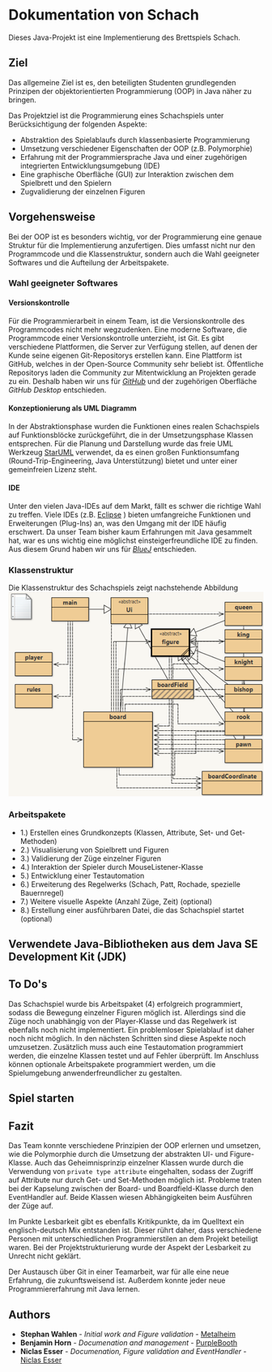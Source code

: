# Dokumentation von Schach

Dieses Java-Projekt ist eine Implementierung des Brettspiels Schach.

## Ziel

Das allgemeine Ziel ist es, den beteiligten Studenten grundlegenden Prinzipen der objektorientierten Programmierung (OOP) in Java näher zu bringen.

Das Projektziel ist die Programmierung eines Schachspiels unter Berücksichtigung der folgenden Aspekte:

* Abstraktion des Spielablaufs durch klassenbasierte Programmierung
* Umsetzung verschiedener Eigenschaften der OOP (z.B. Polymorphie)
* Erfahrung mit der Programmiersprache Java und einer zugehörigen integrierten Entwicklungsumgebung (IDE)
* Eine graphische Oberfläche (GUI) zur Interaktion zwischen dem Spielbrett und den Spielern
* Zugvalidierung der einzelnen Figuren

## Vorgehensweise

Bei der OOP ist es besonders wichtig, vor der Programmierung eine genaue Struktur für die Implementierung anzufertigen. Dies umfasst nicht nur den Programmcode und die Klassenstruktur, sondern auch die Wahl geeigneter Softwares und die Aufteilung der Arbeitspakete.


### Wahl geeigneter Softwares

#### Versionskontrolle

Für die Programmierarbeit in einem Team, ist die Versionskontrolle des Programmcodes nicht mehr wegzudenken. 
Eine moderne Software, die Programmcode einer Versionskontrolle unterzieht, ist Git. 
Es gibt verschiedene Plattformen, die Server zur Verfügung stellen, auf denen der Kunde seine eigenen Git-Repositorys erstellen kann. 
Eine Plattform ist GitHub, welches in der Open-Source Community sehr beliebt ist. 
Öffentliche Repositorys laden die Community zur Mitentwicklung an Projekten gerade zu ein. Deshalb haben wir uns für [*GitHub*](http://github.com) und der zugehörigen Oberfläche *GitHub Desktop* entschieden.

#### Konzeptionierung als UML Diagramm 

In der Abstraktionsphase wurden die Funktionen eines realen Schachspiels auf Funktionsblöcke zurückgeführt, die in der Umsetzungsphase 
Klassen entsprechen. Für die Planung und Darstellung wurde das freie UML Werkzeug [StarUML](http://staruml.io/) verwendet, da es einen großen
Funktionsumfang (Round-Trip-Engineering, Java Unterstützung) bietet und unter einer gemeinfreien Lizenz steht.

#### IDE
Unter den vielen Java-IDEs auf dem Markt, fällt es schwer die richtige Wahl zu treffen. 
Viele IDEs (z.B. [Eclipse](https://www.eclipse.org/) ) bieten umfangreiche Funktionen und Erweiterungen (Plug-Ins) an, was den Umgang mit der IDE häufig erschwert. 
Da unser Team bisher kaum Erfahrungen mit Java gesammelt hat, war es uns wichtig eine möglichst einsteigerfreundliche IDE zu finden. Aus diesem Grund haben wir uns für [*BlueJ*](https://www.bluej.org/) entschieden.

### Klassenstruktur

Die Klassenstruktur des Schachspiels zeigt nachstehende Abbildung
![Visuelle repräsentation der Klassenstruktur von Schach](https://github.com/NiclasEsser/chess/blob/master/doc/UML.PNG)

### Arbeitspakete

* 1.) Erstellen eines Grundkonzepts (Klassen, Attribute, Set- und Get-Methoden)
* 2.) Visualisierung von Spielbrett und Figuren
* 3.) Validierung der Züge einzelner Figuren
* 4.) Interaktion der Spieler durch MouseListener-Klasse
* 5.) Entwicklung einer Testautomation
* 6.) Erweiterung des Regelwerks (Schach, Patt, Rochade, spezielle Bauernregel)
* 7.) Weitere visuelle Aspekte (Anzahl Züge, Zeit) (optional)
* 8.) Erstellung einer ausführbaren Datei, die das Schachspiel startet (optional)

## Verwendete Java-Bibliotheken aus dem Java SE Development Kit (JDK)


## To Do's
Das Schachspiel wurde bis Arbeitspaket (4) erfolgreich programmiert, sodass die Bewegung einzelner Figuren möglich ist. Allerdings sind die Züge noch unabhängig von der Player-Klasse und das Regelwerk ist ebenfalls noch nicht implementiert. Ein problemloser Spielablauf ist daher noch nicht möglich. In den nächsten Schritten sind diese Aspekte noch umzusetzen. Zusätzlich muss auch eine Testautomation programmiert werden, die einzelne Klassen testet und auf Fehler überprüft. Im Anschluss können optionale Arbeitspakete programmiert werden, um die Spielumgebung anwenderfreundlicher zu gestalten.

## Spiel starten



## Fazit

Das Team konnte verschiedene Prinzipien der OOP erlernen und umsetzen, wie die Polymorphie durch die Umsetzung der abstrakten UI- und Figure-Klasse. Auch das Geheimnisprinzip einzelner Klassen wurde durch die Verwendung von ``private type attribute``  eingehalten, sodass der Zugriff auf Attribute nur durch Get- und Set-Methoden möglich ist. Probleme traten bei der Kapselung zwischen der Board- und Boardfield-Klasse durch den EventHandler auf. Beide Klassen wiesen Abhängigkeiten beim Ausführen der Züge auf.

Im Punkte Lesbarkeit gibt es ebenfalls Kritikpunkte, da im Quelltext ein englisch-deutsch Mix entstanden ist. Dieser rührt daher, dass verschiedene Personen mit unterschiedlichen Programmierstilen an dem Projekt beteiligt waren. Bei der Projektstrukturierung wurde der Aspekt der Lesbarkeit zu Unrecht nicht geklärt.

Der Austausch über Git in einer Teamarbeit, war für alle eine neue Erfahrung, die zukunftsweisend ist. Außerdem konnte jeder neue Programmiererfahrung mit Java lernen.


## Authors

* **Stephan Wahlen** - *Initial work and Figure validation* - [Metalheim](https://github.com/metalheim)
* **Benjamin Horn** - *Documenation and management* - [PurpleBooth](https://github.com/PurpleBooth)
* **Niclas Esser** - *Documenation, Figure validation and EventHandler* - [Niclas Esser](https://github.com/NiclasEsser)
